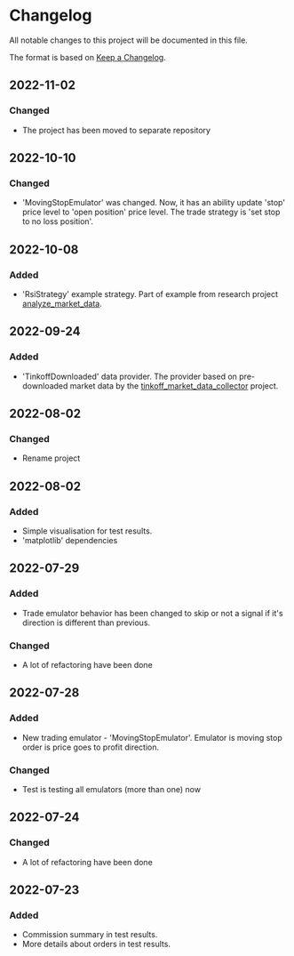# Changelog

All notable changes to this project will be documented in this file.

The format is based on [Keep a Changelog](https://keepachangelog.com/en/1.0.0/).

## 2022-11-02
### Changed
- The project has been moved to separate repository


## 2022-10-10
### Changed
- 'MovingStopEmulator' was changed. Now, it has an ability update 'stop' price level to 'open position' price level.
The trade strategy is 'set stop to no loss position'. 


## 2022-10-08
### Added
- 'RsiStrategy' example strategy. Part of example from research project 
[analyze_market_data](https://github.com/EIDiamond/analyze_market_data).  


## 2022-09-24
### Added
- 'TinkoffDownloaded' data provider. The provider based on pre-downloaded market data by the 
[tinkoff_market_data_collector](https://github.com/EIDiamond/tinkoff_market_data_collector) 
project.  


## 2022-08-02
### Changed
- Rename project


## 2022-08-02
### Added
- Simple visualisation for test results.
- 'matplotlib' dependencies 

## 2022-07-29
### Added
- Trade emulator behavior has been changed to skip or not a signal if it's direction is different than previous. 
### Changed
- A lot of refactoring have been done

## 2022-07-28
### Added
- New trading emulator - 'MovingStopEmulator'. Emulator is moving stop order is price goes to profit direction.
### Changed
- Test is testing all emulators (more than one) now

## 2022-07-24
### Changed
- A lot of refactoring have been done

## 2022-07-23
### Added
- Commission summary in test results.
- More details about orders in test results.


